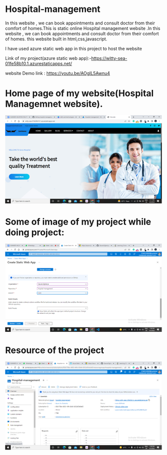 # Hospital-management

In this website , we can book appointments and consult doctor from their comfort of homes.This is static online Hospital management website .In this website , we can book appointments and consult doctor from their comfort of homes. this website built in html,css,javascript.

I have used azure static web app in this project to host the website


Link of my project(azure static web app):-https://witty-sea-01fe58b10.1.azurestaticapps.net/


website Demo link : https://youtu.be/AOgIL5Awnu4



# Home page of my website(Hospital Managemnet website).


![alt text](https://github.com/GauravSighariya/hospital-management/blob/48bf92b20999cf58ce5d5874cc2025c4b6d6982b/Screenshot%20(114).png)


# Some of image of my project while doing project:


![alt text](https://github.com/GauravSighariya/hospital-management/blob/48bf92b20999cf58ce5d5874cc2025c4b6d6982b/Screenshot%20(111).png)

# Resource of the project

![alt text](https://github.com/GauravSighariya/hospital-management/blob/48bf92b20999cf58ce5d5874cc2025c4b6d6982b/Screenshot%20(112).png)
